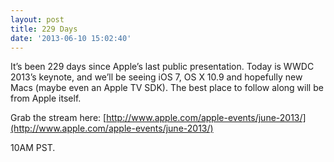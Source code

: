 ```yaml
---
layout: post
title: 229 Days
date: '2013-06-10 15:02:40'
---
```


It’s been 229 days since Apple’s last public presentation. Today is WWDC
2013’s keynote, and we’ll be seeing iOS 7, OS X 10.9 and hopefully new
Macs (maybe even an Apple TV SDK). The best place to follow along will
be from Apple itself.

Grab the stream here:
[http://www.apple.com/apple-events/june-2013/](http://www.apple.com/apple-events/june-2013/)

10AM PST.
